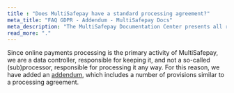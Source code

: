 ```yaml
---
title : "Does MultiSafepay have a standard processing agreement?"
meta_title: "FAQ GDPR - Addendum - MultiSafepay Docs"
meta_description: "The MultiSafepay Documentation Center presents all relevant information about our Plugins and API. You can also find support pages for payment methods, tools and general questions as well as the contact details of our Support and Integration Teams."
read_more: "."
---
```


Since online payments processing is the primary activity of MultiSafepay, we are a data controller, responsible for keeping it, and not a so-called (sub)processor, responsible for processing it any way. For this reason, we have added an [addendum](https://www.multisafepay.com/downloads/Addendum_GDPR_2018.pdf), which includes a number of provisions similar to a processing agreement.
